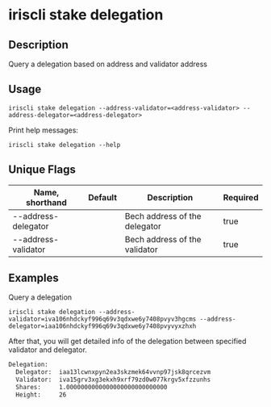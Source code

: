 # iriscli stake delegation

## Description

Query a delegation based on address and validator address

## Usage

```
iriscli stake delegation --address-validator=<address-validator> --address-delegator=<address-delegator>
```

Print help messages:
```
iriscli stake delegation --help
```

## Unique Flags

| Name, shorthand       | Default | Description                   | Required |
| --------------------- | ------- | ----------------------------- | -------- |
| --address-delegator   |         | Bech address of the delegator | true     |
| --address-validator   |         | Bech address of the validator | true     |

## Examples

Query a delegation
```
iriscli stake delegation --address-validator=iva106nhdckyf996q69v3qdxwe6y7408pvyv3hgcms --address-delegator=iaa106nhdckyf996q69v3qdxwe6y7408pvyvyxzhxh
```

After that, you will get detailed info of the delegation between specified validator and delegator.

```txt
Delegation:
  Delegator:  iaa13lcwnxpyn2ea3skzmek64vvnp97jsk8qrcezvm
  Validator:  iva15grv3xg3ekxh9xrf79zd0w077krgv5xfzzunhs
  Shares:     1.0000000000000000000000000000
  Height:     26
```
